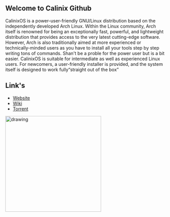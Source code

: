 ## Welcome to Calinix Github

CalinixOS is a power-user-friendly GNU/Linux distribution based on the independently developed Arch Linux. Within the Linux community, Arch itself is renowned for being an exceptionally fast, powerful, and lightweight distribution that provides access to the very latest cutting-edge software. However, Arch is also traditionally aimed at more experienced or technically-minded users as you have to install all your tools step by step writing tons of commands. Shan't be a proble for the power user but is a bit easier. CalinixOS is suitable for intermediate as well as experienced Linux users. For newcomers, a user-friendly installer is provided, and the system itself is designed to work fully“straight out of the box”

## Link's
- [Website](https://get.calinix.tech/)
- [Wiki](https://wiki.calinix.tech)
- [Torrent](https://fosstorrents.com/distributions/calinix-os/)

<img src="https://user-images.githubusercontent.com/64682801/147328446-c07166d7-f64f-4e74-9f01-fd3c9f971ba0.png" alt="drawing" width="300"/>
